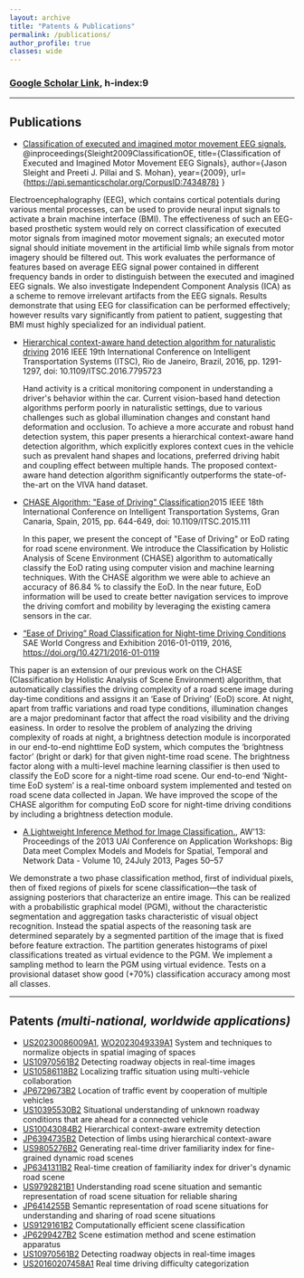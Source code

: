 ```yaml
---
layout: archive
title: "Patents & Publications"
permalink: /publications/
author_profile: true
classes: wide
---
```


### [Google Scholar Link](https://scholar.google.com/citations?user=64ngaD4AAAAJ&hl=en), h-index:9

---
Publications
---

* [Classification of executed and imagined motor movement EEG signals](https://www.semanticscholar.org/paper/Classification-of-Executed-and-Imagined-Motor-EEG-Sleight-Pillai/8a9d0ee78265cee260f1072f81f7819e0f752519), @inproceedings{Sleight2009ClassificationOE,
  title={Classification of Executed and Imagined Motor Movement EEG Signals},
  author={Jason Sleight and Preeti J. Pillai and S. Mohan},
  year={2009},
  url={https://api.semanticscholar.org/CorpusID:7434878}
}

Electroencephalography (EEG), which contains cortical potentials during various mental processes, can be used to provide neural input signals to activate a brain machine interface (BMI). The effectiveness of such an EEG-based prosthetic system would rely on correct classification of executed motor signals from imagined motor movement signals; an executed motor signal should initiate movement in the artificial limb while signals from motor imagery should be filtered out. This work evaluates the performance of features based on average EEG signal power contained in different frequency bands in order to distinguish between the executed and imagined EEG signals. We also investigate Independent Component Analysis (ICA) as a scheme to remove irrelevant artifacts from the EEG signals. Results demonstrate that using EEG for classification can be performed effectively; however results vary significantly from patient to patient, suggesting that BMI must highly specialized for an individual patient.



* [Hierarchical context-aware hand detection algorithm for naturalistic driving](https://ieeexplore.ieee.org/document/7795723) 2016 IEEE 19th International Conference on Intelligent Transportation Systems (ITSC), Rio de Janeiro, Brazil, 2016, pp. 1291-1297, doi: 10.1109/ITSC.2016.7795723

  
  Hand activity is a critical monitoring component in understanding a driver's behavior within the car. Current vision-based hand detection algorithms perform poorly in naturalistic settings, due to various challenges such as global illumination changes and constant hand deformation and occlusion. To achieve a more accurate and robust hand detection system, this paper presents a hierarchical context-aware hand detection algorithm, which explicitly explores context cues in the vehicle such as prevalent hand shapes and locations, preferred driving habit and coupling effect between multiple hands. The proposed context-aware hand detection algorithm significantly outperforms the state-of-the-art on the VIVA hand dataset.


* [CHASE Algorithm: "Ease of Driving" Classification](https://ieeexplore.ieee.org/abstract/document/7313203)2015 IEEE 18th International Conference on Intelligent Transportation Systems, Gran Canaria, Spain, 2015, pp. 644-649, doi: 10.1109/ITSC.2015.111

  
  In this paper, we present the concept of "Ease of Driving" or EoD rating for road scene environment. We introduce the Classification by Holistic Analysis of Scene Environment (CHASE) algorithm to automatically classify the EoD rating using computer vision and machine learning techniques. With the CHASE algorithm we were able to achieve an accuracy of 86.84 % to classify the EoD. In the near future, EoD information will be used to create better navigation services to improve the driving comfort and mobility by leveraging the existing camera sensors in the car.
 
* [“Ease of Driving” Road Classification for Night-time Driving Conditions](https://www.sae.org/publications/technical-papers/content/2016-01-0119/) SAE World Congress and Exhibition 2016-01-0119, 2016, https://doi.org/10.4271/2016-01-0119

This paper is an extension of our previous work on the CHASE (Classification by Holistic Analysis of Scene Environment) algorithm, that automatically classifies the driving complexity of a road scene image during day-time conditions and assigns it an ‘Ease of Driving’ (EoD) score. At night, apart from traffic variations and road type conditions, illumination changes are a major predominant factor that affect the road visibility and the driving easiness. In order to resolve the problem of analyzing the driving complexity of roads at night, a brightness detection module is incorporated in our end-to-end nighttime EoD system, which computes the ‘brightness factor’ (bright or dark) for that given night-time road scene. The brightness factor along with a multi-level machine learning classifier is then used to classify the EoD score for a night-time road scene. Our end-to-end ‘Night-time EoD system’ is a real-time onboard system implemented and tested on road scene data collected in Japan. We have improved the scope of the CHASE algorithm for computing EoD score for night-time driving conditions by including a brightness detection module.

* [A Lightweight Inference Method for Image Classification.](https://dl.acm.org/doi/10.5555/3020285.3020294), AW'13: Proceedings of the 2013 UAI Conference on Application Workshops: Big Data meet Complex Models and Models for Spatial, Temporal and Network Data - Volume 10, 24July 2013, Pages 50–57

We demonstrate a two phase classification method, first of individual pixels,
then of fixed regions of pixels for scene
classification—the task of assigning posteriors that characterize an entire image. This
can be realized with a probabilistic graphical
model (PGM), without the characteristic segmentation and aggregation tasks characteristic of visual object recognition. Instead the
spatial aspects of the reasoning task are determined separately by a segmented partition
of the image that is fixed before feature extraction. The partition generates histograms
of pixel classifications treated as virtual evidence to the PGM. We implement a sampling
method to learn the PGM using virtual evidence. Tests on a provisional dataset show
good (+70%) classification accuracy among
most all classes.


---
Patents _(multi-national, worldwide applications)_
---

* [US20230086009A1](https://patents.google.com/patent/US20230086009A1), [WO2023049339A1](https://patents.google.com/patent/WO2023049339A1) System and techniques to normalize objects in spatial imaging of spaces
* [US10970561B2](https://patents.google.com/patent/US10970561B2) Detecting roadway objects in real-time images
* [US10586118B2](https://patents.google.com/patent/US10586118B2) Localizing traffic situation using multi-vehicle collaboration
* [JP6729673B2](https://patents.google.com/patent/JP6729673B2) Location of traffic event by cooperation of multiple vehicles
* [US10395530B2](https://patents.google.com/patent/US10395530B2) Situational understanding of unknown roadway conditions that are ahead for a connected vehicle
* [US10043084B2](https://patents.google.com/patent/US10043084B2) Hierarchical context-aware extremity detection
* [JP6394735B2](https://patents.google.com/patent/JP6394735B2) Detection of limbs using hierarchical context-aware
* [US9805276B2](https://patents.google.com/patent/US9805276B2) Generating real-time driver familiarity index for fine-grained dynamic road scenes
* [JP6341311B2](https://patents.google.com/patent/JP6341311B2) Real-time creation of familiarity index for driver's dynamic road scene
* [US9792821B1](https://patents.google.com/patent/US9792821B1) Understanding road scene situation and semantic representation of road scene situation for reliable sharing
* [JP6414255B](https://patents.google.com/patent/JP6414255B2) Semantic representation of road scene situations for understanding and sharing of road scene situations
* [US9129161B2](https://patents.google.com/patent/US9129161B2) Computationally efficient scene classification
* [JP6299427B2](https://patents.google.com/patent/JP6299427B2) Scene estimation method and scene estimation apparatus
* [US10970561B2](https://patents.google.com/patent/US10970561B2) Detecting roadway objects in real-time images
* [US20160207458A1](https://patents.google.com/patent/US20160207458A1) Real time driving difficulty categorization
